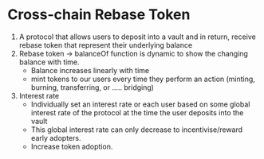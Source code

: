 # Cross-chain Rebase Token

1. A protocol that allows users to deposit into a vault and in return, receive rebase token that represent their underlying balance
2. Rebase token -> balanceOf function is dynamic to show the changing balance with time.
   - Balance increases linearly with time
   - mint tokens to our users every time they perform an action (minting, burning, transferring, or ..... bridging)
3. Interest rate
   - Individually set an interest rate or each user based on some global interest rate of the protocol at the time the user deposits into the vault
   - This global interest rate can only decrease to incentivise/reward early adopters.
   - Increase token adoption.
  